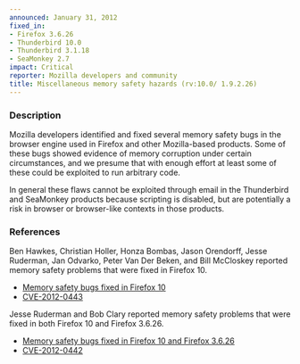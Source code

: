 ```yaml
---
announced: January 31, 2012
fixed_in:
- Firefox 3.6.26
- Thunderbird 10.0
- Thunderbird 3.1.18
- SeaMonkey 2.7
impact: Critical
reporter: Mozilla developers and community
title: Miscellaneous memory safety hazards (rv:10.0/ 1.9.2.26)
---
```


<h3>Description</h3>

<p>Mozilla developers identified and fixed several memory safety bugs
in the browser engine used in Firefox and other Mozilla-based
products. Some of these bugs showed evidence of memory corruption
under certain circumstances, and we presume that with enough effort at
least some of these could be exploited to run arbitrary code.</p>

<p class="note">In general these flaws cannot be exploited through email in the Thunderbird and SeaMonkey products because scripting is disabled, but are potentially a risk in browser or browser-like contexts in those products.</p>


<h3>References</h3>

<p>Ben Hawkes, Christian Holler, Honza Bombas, Jason Orendorff, Jesse Ruderman,
Jan Odvarko, Peter Van Der Beken, and Bill McCloskey reported memory safety
problems that were fixed in Firefox 10.</p>
<ul>
  <li><a href="https://bugzilla.mozilla.org/buglist.cgi?bug_id=695076,696748,712169,&#10;713209,714600,692817,715662,665578,711651,712289,684938,707051">
          Memory safety bugs fixed in Firefox 10</a></li>
  <li><a href="http://cve.mitre.org/cgi-bin/cvename.cgi?name=CVE-2012-0443" class="ex-ref">CVE-2012-0443</a></li>
</ul>
<p>Jesse Ruderman and Bob Clary reported memory safety problems that were fixed
in both Firefox 10 and Firefox 3.6.26.</p>
<ul>
  <li><a href="https://bugzilla.mozilla.org/buglist.cgi?bug_id=693399,705347">
          Memory safety bugs fixed in Firefox 10 and Firefox 3.6.26</a></li>
  <li><a href="http://cve.mitre.org/cgi-bin/cvename.cgi?name=CVE-2012-0442" class="ex-ref">CVE-2012-0442</a></li>




</ul>